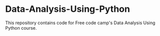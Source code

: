 # Data-Analysis-Using-Python
This repository contains code for Free code camp's Data Analysis Using Python course.
